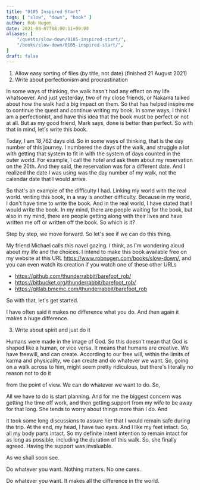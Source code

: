 ```yaml
---
title: "0105 Inspired Start"
tags: [ "slow", "down", "book" ]
author: Rob Nugen
date: 2021-08-07T08:00:11+09:00
aliases: [
    "/quests/slow-down/0105-inspired-start/",
    "/books/slow-down/0105-inspired-start/",
]
draft: false
---
```


1. Allow easy sorting of files (by title, not date) (finished 21 August 2021)
2. Write about perfectionism and procrastination

In some ways of thinking, the walk hasn't had any effect on my life whatsoever. And just yesterday, two of my close friends, or Nakama talked about how the walk had a big impact on them. So that has helped inspire me to continue the quest and continue writing my book. In some ways, I think I am a perfectionist, and have this idea that the book must be perfect or not at all. But as my good friend, Mark says, done is better than perfect. So with that in mind, let's write this book.

Today, I am 18,762 days old. So in some ways of thinking, that is the day number of this journey. I numbered the days of the walk, and struggle a lot with getting that system to fit in with the system of days counted in the outer world. For example, I call the hotel and ask them about my reservation on the 20th. And they said, the reservation was for a different date. And I realized the date I was using was the day number of my walk, not the calendar date that I would arrive.

So that's an example of the difficulty I had. Linking my world with the real world. writing this book, in a way is another difficulty. Because in my world, I don't have time to write the book. And in the real world, I have stated that I would write the book. In my mind, there are people waiting for the book, but also in my mind, there are people getting along with their lives and have written me off or written off the book. So which is it?

Step by step, we move forward. So let's see if we can do this thing.

My friend Michael calls this navel gazing. I think, as I'm wondering aloud about my life and the choices. I intend to make this book available free on my website at this URL https://www.robnugen.com/books/slow-down/, and you can even watch its creation if you watch one of these other URLs

* https://github.com/thunderrabbit/barefoot_rob/
* https://bitbucket.org/thunderrabbit/barefoot_rob/
* https://gitlab.bmemc.com/thunderrabbit/barefoot_rob

So with that, let's get started.

I have often said it makes no difference what you do.  And then again it makes a huge difference.

3. Write about spirit and just do it

Humans were made in the image of God. So this doesn't mean that God is shaped like a human, or vice versa. It means that humans are creative. We have freewill, and can create. According to our free will, within the limits of karma and physicality, we can create and do whatever we want. So, going on a walk across to him, might seem pretty ridiculous, but there's literally no reason not to do it

from the point of view. We can do whatever we want to do. So,

All we have to do is start planning. And for me the biggest concern was getting the time off work, and then getting support from my wife to be away for that long.  She tends to worry about things more than I do. And

it took some long discussions to assure her that I would remain safe during the trip. At the end, my head, I have two eyes. And I like my feet intact. So, all my body parts intact. So my definite intent intention to remain intact for as long as possible, including the duration of this walk. So, she finally agreed. Having the support was invaluable.

As we shall soon see.


Do whatever you want.  Nothing matters.  No one cares.

Do whatever you want.  It makes all the difference in the world.

